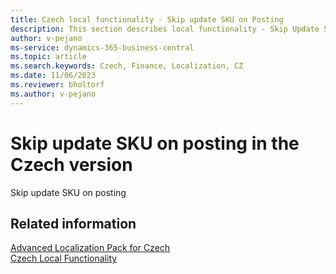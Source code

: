 ```yaml
---
title: Czech local functionality - Skip update SKU on Posting
description: This section describes local functionality - Skip Update SKU on Posting in the Czech version of Business Central.
author: v-pejano
ms-service: dynamics-365-business-central
ms.topic: article
ms.search.keywords: Czech, Finance, Localization, CZ
ms.date: 11/06/2023
ms.reviewer: bholtorf
ms.author: v-pejano
---
```


# Skip update SKU on posting in the Czech version

Skip update SKU on posting

## Related information

[Advanced Localization Pack for Czech](ui-extensions-advanced-localization-pack-cz.md)  
[Czech Local Functionality](czech-local-functionality.md)  

